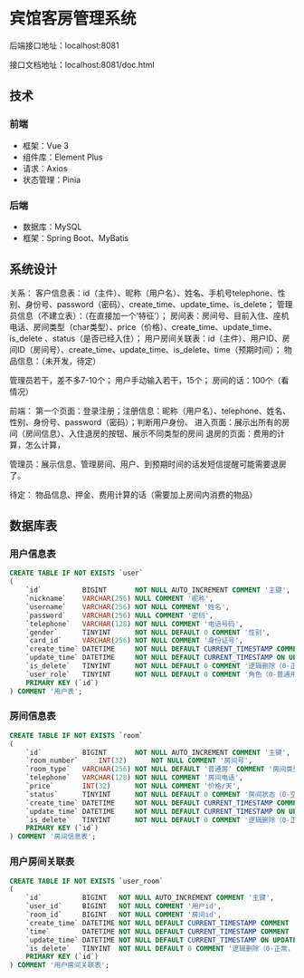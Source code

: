 # 宾馆客房管理系统

后端接口地址：localhost:8081

接口文档地址：localhost:8081/doc.html

## 技术

### 前端

* 框架：Vue 3
* 组件库：Element Plus
* 请求：Axios
* 状态管理：Pinia

### 后端

* 数据库：MySQL
* 框架：Spring Boot、MyBatis

## 系统设计

关系：
客户信息表：id（主件）、昵称（用户名）、姓名、手机号telephone、性别、身份号、password（密码）、create_time、update_time、is_delete；
管理员信息（不建立表）：（在直接加一个‘特征’）；
房间表：房间号、目前入住、座机电话、房间类型（char类型）、price（价格）、create_time、update_time、is_delete
、status（是否已经入住）；
用户房间关联表：id（主件）、用户ID、房间ID（房间号）、create_time、update_time、is_delete、time（预期时间）；
物品信息：（未开发，待定）

管理员若干，差不多7-10个；
用户手动输入若干，15个；
房间的话：100个（看情况）

前端：
第一个页面：登录注册；注册信息：昵称（用户名）、telephone、姓名、性别、身份号、password（密码）；判断用户身份、
进入页面：展示出所有的房间（房间信息）、入住退房的按钮、展示不同类型的房间
退房的页面：费用的计算，怎么计算，

管理员：展示信息、管理房间、用户、到预期时间的话发短信提醒可能需要退房了。

待定：
物品信息、押金、费用计算的话（需要加上房间内消费的物品）

## 数据库表

### 用户信息表

```sql
CREATE TABLE IF NOT EXISTS `user`
(
    `id`          BIGINT       NOT NULL AUTO_INCREMENT COMMENT '主键',
    `nickname`    VARCHAR(256) NULL COMMENT '昵称',
    `username`    VARCHAR(256) NOT NULL COMMENT '姓名',
    `password`    VARCHAR(256) NULL COMMENT '密码',
    `telephone`   VARCHAR(128) NOT NULL COMMENT '电话号码',
    `gender`      TINYINT      NOT NULL DEFAULT 0 COMMENT '性别',
    `card_id`     VARCHAR(256) NOT NULL COMMENT '身份证号',
    `create_time` DATETIME     NOT NULL DEFAULT CURRENT_TIMESTAMP COMMENT '创建时间',
    `update_time` DATETIME     NOT NULL DEFAULT CURRENT_TIMESTAMP ON UPDATE CURRENT_TIMESTAMP COMMENT '更新时间',
    `is_delete`   TINYINT      NOT NULL DEFAULT 0 COMMENT '逻辑删除（0-正常，1-已删除）',
    `user_role`   TINYINT      NOT NULL DEFAULT 0 COMMENT '角色（0-普通用户，1-管理员）',
    PRIMARY KEY (`id`)
) COMMENT '用户表';
```

### 房间信息表

```sql
CREATE TABLE IF NOT EXISTS `room`
(
    `id`          BIGINT       NOT NULL AUTO_INCREMENT COMMENT '主键',
    `room_number`     INT(32)      NOT NULL COMMENT '房间号',
    `room_type`   VARCHAR(256) NOT NULL DEFAULT '普通房' COMMENT '房间类型',
    `telephone`   VARCHAR(128) NOT NULL COMMENT '房间电话',
    `price`       INT(32)      NOT NULL COMMENT '价格/天',
    `status`      TINYINT      NOT NULL DEFAULT 0 COMMENT '房间状态（0-空闲，1-已入住）',
    `create_time` DATETIME     NOT NULL DEFAULT CURRENT_TIMESTAMP COMMENT '创建时间',
    `update_time` DATETIME     NOT NULL DEFAULT CURRENT_TIMESTAMP ON UPDATE CURRENT_TIMESTAMP COMMENT '更新时间',
    `is_delete`   TINYINT      NOT NULL DEFAULT 0 COMMENT '逻辑删除（0-正常，1-已删除）',
    PRIMARY KEY (`id`)
) COMMENT '房间信息表';
```

### 用户房间关联表

```sql
CREATE TABLE IF NOT EXISTS `user_room`
(
    `id`          BIGINT   NOT NULL AUTO_INCREMENT COMMENT '主键',
    `user_id`     BIGINT   NOT NULL COMMENT '用户id',
    `room_id`     BIGINT   NOT NULL COMMENT '房间id',
    `create_time` DATETIME NOT NULL DEFAULT CURRENT_TIMESTAMP COMMENT '创建时间',
    `time`        DATETIME NOT NULL DEFAULT CURRENT_TIMESTAMP COMMENT '入住时长',
    `update_time` DATETIME NOT NULL DEFAULT CURRENT_TIMESTAMP ON UPDATE CURRENT_TIMESTAMP COMMENT '更新时间',
    `is_delete`   TINYINT  NOT NULL DEFAULT 0 COMMENT '逻辑删除（0-正常，1-已删除）',
    PRIMARY KEY (`id`)
) COMMENT '用户房间关联表';
```

